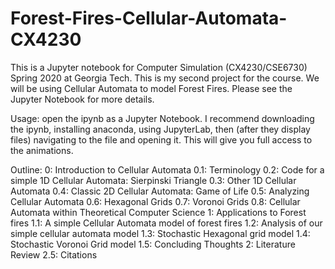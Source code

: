 # Forest-Fires-Cellular-Automata-CX4230

This is a Jupyter notebook for Computer Simulation (CX4230/CSE6730) Spring 2020 at Georgia Tech. This is my second project for the course. We will be using Cellular Automata to model Forest Fires. Please see the Jupyter Notebook for more details. 

Usage: open the ipynb as a Jupyter Notebook. I recommend downloading the ipynb, installing anaconda, using JupyterLab, then (after they display files) navigating to the file and opening it. This will give you full access to the animations. 

Outline:
0: Introduction to Cellular Automata
0.1: Terminology
0.2: Code for a simple 1D Cellular Automata: Sierpinski Triangle
0.3: Other 1D Cellular Automata
0.4: Classic 2D Cellular Automata: Game of Life
0.5: Analyzing Cellular Automata
0.6: Hexagonal Grids
0.7: Voronoi Grids
0.8: Cellular Automata within Theoretical Computer Science
1: Applications to Forest fires
1.1: A simple Cellular Automata model of forest fires
1.2: Analysis of our simple cellular automata model
1.3: Stochastic Hexagonal grid model
1.4: Stochastic Voronoi Grid model
1.5: Concluding Thoughts
2: Literature Review
2.5: Citations
